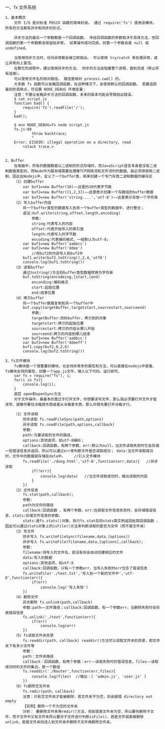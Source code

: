 一、fx 文件系统

    1、基本概念
        文件 I/O 是对标准 POSIX 函数的简单封装。 通过 require('fs') 使用该模块。 所有的方法都有异步和同步的形式。

        异步方法的最后一个参数都是一个回调函数。 传给回调函数的参数取决于具体方法，但回调函数的第一个参数都会保留给异常。 如果操作成功完成，则第一个参数会是 null 或 undefined。

        当使用同步方法时，任何异常都会被立即抛出。 可以使用 try/catch 来处理异常，或让异常向上冒泡。
        在繁忙的进程中，建议使用异步的方法。 同步的方法会阻塞整个进程，直到完成（停止所有连接）。
        可以使用文件名的相对路径。 路径是相对 process.cwd() 的。
        大多数 fs 函数可以省略回调函数，在这种情况下，会使用默认的回调函数。 若要追踪最初的调用点，可设置 NODE_DEBUG 环境变量：
        注意：不建议省略异步方法的回调函数，未来的版本可能会导致抛出错误。
        $ cat script.js
        function bad() {
            require('fs').readFile('/');
        }
        bad();

        $ env NODE_DEBUG=fs node script.js
        fs.js:88
                throw backtrace;
                ^
        Error: EISDIR: illegal operation on a directory, read
            <stack trace.>


    2、Buffer
        在电脑中，所有的数据都是以二进制的形式存储的，而JavaScript语言本身是没有二进制数据类型的，而Node作为服务端需要处理像TCP网络流和文件流时的数据，就必须得使用二进制，因此在Nodejs中，定义了一个buffer类，用来创建一个专门存放二进制数据的缓存区
        （1）创建buffer
            var buf1=new Buffer(10)——这里的10代表字节数
            var buf2=new Buffer([1,2,3])——这里表示创建一个存数组的buffer数据
            var buf3=new Buffer('string....','utf-8')——这里表示存放一个字符串
        （2）写入buffer内容
            将一个buffer类型的数据写入到另一个buffer类型的数据中，进行整合；
            语法:buf.write(string,offset,length,encoding)
                参数:
                string:代表写入的内容
                offset:代表开始写入的索引值 
                length:代表写入的字节数
                encoding:代表编码格式，一般默认为utf-8;    
            var buf1=new Buffer('aabbcc')
            var buf2=new Buffer('ddee')
                //将buf2的内容写入到buf1中
            buf1.write(buf2.toString(),2,4,'utf8')
            console.log(buf1.toString())
        （3）读取buffer
            通过tostring()方法将buffer类型数据转换为字符串
            buf.toString(encodeing,[start,[end)
                enconding:编码格式
                start:起始位置          
                end:结束位置
        （4）拷贝buffer
            将一个buffer数据复制到另一个buffer中
            buf.copy(targetBuffer,targetstart,sourcestart,sourceend)
                参数:
                targetBuffer:目标buffer，拷贝到的对象
                targetstart:拷贝的起始位置
                sourcestart:拷贝的内容从哪儿开始
                sourceend:拷贝的内容到哪儿结束
            var buf1=new Buffer('aabbcc')
            var buf2=new Buffer('ddeeff')
            buf1.copy(buf2,0,2,6)
            console.log(buf2.toString()) 

    3、fs文件模块
        fs模块是一个很重要的模块，也支持非常多的属性和方法，可以直接在nodejs中查看，fs模块支持的属性，创建一个app.js文件，输入以下代码，运行即可。
        var fs = require("fs"), i; 
        for(i in fs){ 
            console.log(i); 
        } 
        底层 open和openSync方法
        对于文件操作，最基本的莫过于打开文件，你想要读写文件，那么就必须要打开文件才能读写，就像你要往冰箱放东西或者从冰箱拿东西，那么你首先要打开冰箱才行。

        （1）文件读取
            同步读取 fs.readFileSync(path,options)
            异步读取 fs.readFile(path,options,callback)
            参数: 
            path:为要读取的文件的路径， 
            options:其他选项，如utf-8编码； 
            callback:回调函数，有两个参数，err:默认为null，当文件读取失败时它会存储一些错误信息并返回，所以可以通过err来判断文件是否读取成功； data:当文件读取成功时，文件中的数据就存储在data中。    //引入文件模块 
            fs.readFile('./dong.html','utf-8',function(err,data){   //异步读取
                if(!err){
                    console.log(data)   //当文件读取成功时，输出读取的内容
                }
            })
        （2）文件信息 
            fs.stat(path,callback);
            参数: 
            path为文件的路径 
            callback:回调函数 ，有两个参数，err:在获取文件信息失败时，会存储错误信息，stats:存储文件信息的参数。
            stats:是fs.stats()对象，执行fs.stat后将stats类实例返回给其回调函数 ，因此可以通过stats对象上的isFile()方法来判断读取的是否为文件（而不是文件夹）
        （3）写文件
            同步写入 fs.writeFileSync(filename,data,[options]) 
            异步写入 fs.writeFile(filename,data,[options],callback); 
            参数: 
            filename:待写入的文件名，若没有则会自动创建相应的文件 
            data:写入的数据 
            options:其他选项，如utf-8 
            callback:回调函数，只有一个参数err，当写入失败时err包含了错误信息
            fs.writeFile('./text.txt','写入到一个新的文件中','utf-8',function(err){
                if(err)
                    console.log('写入失败')
            })
        （4）删除文件
            异步删除 fs.unlink(path,callback) 
            参数:path——文件路径；callback:回调函数，有一个参数err，当删除失败时会存放错误信息 
            fs.unlink('./text',function(err){
                if(err)
                    console.log(err)
            })
        （5）fs读取文件夹目录
            fs.readdir(path，callback) readdir()方法可以读取文件夹的目录，即文件夹下有多少文件等
            参数： 
            path：文件夹路径 
            callback：回调函数，有两个参数：err——读取失败时的错误信息，files——读取成功时的文件的集合，是一个数组
            fs.readdir('./Router',function(err,files){
                console.log(files)  //输出：[ 'admin.js', 'user.js' ]
            })
        （6）fs删除空文件夹
            fs.rmdir(path，callback) 
            注意：只有空文件夹才能被删除，若文件夹不为空，则会报错 directory not empty
            【实例】删除一个不为空的文件夹
            分析： 要删除文件夹用rmdir()方法，但前提是文件夹为空，所以要先删除子文件，而子文件中又有文件夹所以要对子文件进行判断isFile()，若是文件就直接删除unlink，若是文件夹则进入到文件夹中删除子文件再删除文件夹。
            
